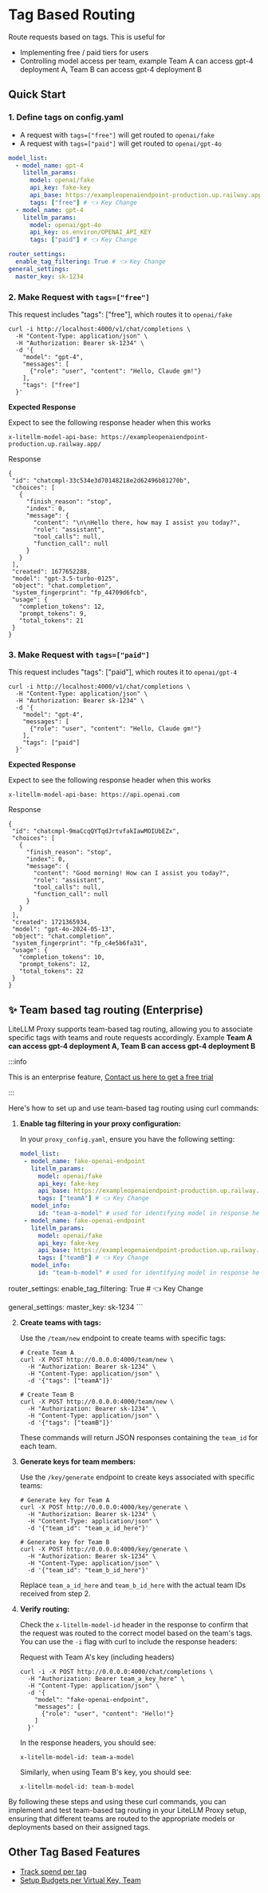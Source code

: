 # Tag Based Routing

Route requests based on tags. 
This is useful for 
- Implementing free / paid tiers for users
- Controlling model access per team, example Team A can access gpt-4 deployment A, Team B can access gpt-4 deployment B

## Quick Start

### 1. Define tags on config.yaml 

- A request with `tags=["free"]` will get routed to `openai/fake`
- A request with `tags=["paid"]`  will get routed to `openai/gpt-4o`

```yaml
model_list:
  - model_name: gpt-4
    litellm_params:
      model: openai/fake
      api_key: fake-key
      api_base: https://exampleopenaiendpoint-production.up.railway.app/
      tags: ["free"] # 👈 Key Change
  - model_name: gpt-4
    litellm_params:
      model: openai/gpt-4o
      api_key: os.environ/OPENAI_API_KEY
      tags: ["paid"] # 👈 Key Change

router_settings:
  enable_tag_filtering: True # 👈 Key Change
general_settings: 
  master_key: sk-1234 
```

### 2. Make Request with `tags=["free"]`

This request includes "tags": ["free"], which routes it to `openai/fake`

```shell
curl -i http://localhost:4000/v1/chat/completions \
  -H "Content-Type: application/json" \
  -H "Authorization: Bearer sk-1234" \
  -d '{
    "model": "gpt-4",
    "messages": [
      {"role": "user", "content": "Hello, Claude gm!"}
    ],
    "tags": ["free"]
  }'
```
**Expected Response**

Expect to see the following response header when this works
```shell
x-litellm-model-api-base: https://exampleopenaiendpoint-production.up.railway.app/
```

Response
```shell
{
 "id": "chatcmpl-33c534e3d70148218e2d62496b81270b",
 "choices": [
   {
     "finish_reason": "stop",
     "index": 0,
     "message": {
       "content": "\n\nHello there, how may I assist you today?",
       "role": "assistant",
       "tool_calls": null,
       "function_call": null
     }
   }
 ],
 "created": 1677652288,
 "model": "gpt-3.5-turbo-0125",
 "object": "chat.completion",
 "system_fingerprint": "fp_44709d6fcb",
 "usage": {
   "completion_tokens": 12,
   "prompt_tokens": 9,
   "total_tokens": 21
 }
}
```


### 3. Make Request with `tags=["paid"]`

This request includes "tags": ["paid"], which routes it to `openai/gpt-4`

```shell
curl -i http://localhost:4000/v1/chat/completions \
  -H "Content-Type: application/json" \
  -H "Authorization: Bearer sk-1234" \
  -d '{
    "model": "gpt-4",
    "messages": [
      {"role": "user", "content": "Hello, Claude gm!"}
    ],
    "tags": ["paid"]
  }'
```

**Expected Response**

Expect to see the following response header when this works
```shell
x-litellm-model-api-base: https://api.openai.com
```

Response
```shell
{
 "id": "chatcmpl-9maCcqQYTqdJrtvfakIawMOIUbEZx",
 "choices": [
   {
     "finish_reason": "stop",
     "index": 0,
     "message": {
       "content": "Good morning! How can I assist you today?",
       "role": "assistant",
       "tool_calls": null,
       "function_call": null
     }
   }
 ],
 "created": 1721365934,
 "model": "gpt-4o-2024-05-13",
 "object": "chat.completion",
 "system_fingerprint": "fp_c4e5b6fa31",
 "usage": {
   "completion_tokens": 10,
   "prompt_tokens": 12,
   "total_tokens": 22
 }
}
```

## ✨ Team based tag routing (Enterprise)

LiteLLM Proxy supports team-based tag routing, allowing you to associate specific tags with teams and route requests accordingly. Example **Team A can access gpt-4 deployment A, Team B can access gpt-4 deployment B**


:::info

This is an enterprise feature, [Contact us here to get a free trial](https://calendly.com/d/4mp-gd3-k5k/litellm-1-1-onboarding-chat)

:::

Here's how to set up and use team-based tag routing using curl commands:

1. **Enable tag filtering in your proxy configuration:**

   In your `proxy_config.yaml`, ensure you have the following setting:

   ```yaml
   model_list:
    - model_name: fake-openai-endpoint
      litellm_params:
        model: openai/fake
        api_key: fake-key
        api_base: https://exampleopenaiendpoint-production.up.railway.app/
        tags: ["teamA"] # 👈 Key Change
      model_info:
        id: "team-a-model" # used for identifying model in response headers
    - model_name: fake-openai-endpoint
      litellm_params:
        model: openai/fake
        api_key: fake-key
        api_base: https://exampleopenaiendpoint-production.up.railway.app/
        tags: ["teamB"] # 👈 Key Change
      model_info:
        id: "team-b-model" # used for identifying model in response headers

  router_settings:
    enable_tag_filtering: True # 👈 Key Change

  general_settings: 
    master_key: sk-1234 
    ```

2. **Create teams with tags:**

   Use the `/team/new` endpoint to create teams with specific tags:

   ```shell
   # Create Team A
   curl -X POST http://0.0.0.0:4000/team/new \
     -H "Authorization: Bearer sk-1234" \
     -H "Content-Type: application/json" \
     -d '{"tags": ["teamA"]}'
   ```

   ```shell
   # Create Team B
   curl -X POST http://0.0.0.0:4000/team/new \
     -H "Authorization: Bearer sk-1234" \
     -H "Content-Type: application/json" \
     -d '{"tags": ["teamB"]}'
   ```

   These commands will return JSON responses containing the `team_id` for each team.

3. **Generate keys for team members:**

   Use the `/key/generate` endpoint to create keys associated with specific teams:

   ```shell
   # Generate key for Team A
   curl -X POST http://0.0.0.0:4000/key/generate \
     -H "Authorization: Bearer sk-1234" \
     -H "Content-Type: application/json" \
     -d '{"team_id": "team_a_id_here"}'
   ```

   ```shell
   # Generate key for Team B
   curl -X POST http://0.0.0.0:4000/key/generate \
     -H "Authorization: Bearer sk-1234" \
     -H "Content-Type: application/json" \
     -d '{"team_id": "team_b_id_here"}'
   ```

   Replace `team_a_id_here` and `team_b_id_here` with the actual team IDs received from step 2.

4. **Verify routing:**

   Check the `x-litellm-model-id` header in the response to confirm that the request was routed to the correct model based on the team's tags. You can use the `-i` flag with curl to include the response headers:
  
   Request with Team A's key (including headers)
   ```shell
   curl -i -X POST http://0.0.0.0:4000/chat/completions \
     -H "Authorization: Bearer team_a_key_here" \
     -H "Content-Type: application/json" \
     -d '{
       "model": "fake-openai-endpoint",
       "messages": [
         {"role": "user", "content": "Hello!"}
       ]
     }'
   ```

   In the response headers, you should see:
   ```
   x-litellm-model-id: team-a-model
   ```

   Similarly, when using Team B's key, you should see:
   ```
   x-litellm-model-id: team-b-model
   ```

By following these steps and using these curl commands, you can implement and test team-based tag routing in your LiteLLM Proxy setup, ensuring that different teams are routed to the appropriate models or deployments based on their assigned tags.

## Other Tag Based Features
- [Track spend per tag](cost_tracking#-custom-tags)
- [Setup Budgets per Virtual Key, Team](users)

